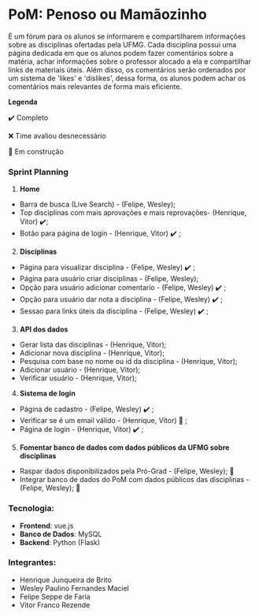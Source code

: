 # PoM: Penoso ou Mamãozinho

É um fórum para os alunos se informarem e compartilharem informações sobre as disciplinas ofertadas pela UFMG. Cada disciplina possui uma página dedicada em que os alunos podem fazer comentários sobre a matéria, achar informações sobre o professor alocado a ela e compartilhar links de materiais úteis. Além disso, os comentários serão ordenados por um sistema de 'likes' e 'dislikes', dessa forma, os alunos podem achar os comentários mais relevantes de forma mais eficiente.



__Legenda__

:heavy_check_mark:  Completo

:x: Time avaliou desnecessário 

:construction_worker: Em construção

### Sprint Planning
1. __Home__
* Barra de busca (Live Search) - (Felipe, Wesley); 
* Top disciplinas com mais aprovações e mais reprovações- (Henrique, Vitor) :heavy_check_mark:;
* Botão para página de login - (Henrique, Vitor) :heavy_check_mark: ;
2. __Disciplinas__
* Página para visualizar disciplina - (Felipe, Wesley) :heavy_check_mark: ;
* Página para usuário criar disciplinas - (Felipe, Wesley);
* Opção para usuário adicionar comentario - (Felipe, Wesley) :heavy_check_mark: ;
* Opção para usuário dar nota a disciplina - (Felipe, Wesley) :heavy_check_mark: ;
* Sessao para links úteis da disciplina - (Felipe, Wesley) :heavy_check_mark: ;
3. __API dos dados__
* Gerar lista das disciplinas - (Henrique, Vitor);
* Adicionar nova disciplina - (Henrique, Vitor);
* Pesquisa com base no nome ou id da disciplina - (Henrique, Vitor);
* Adicionar usuário - (Henrique, Vitor);
* Verificar usuário - (Henrique, Vitor);
4. __Sistema de login__ 
* Página de cadastro - (Felipe, Wesley) :heavy_check_mark: ;
* Verificar se é um email válido - (Henrique, Vitor) :construction_worker: ;
* Página de login - (Henrique, Vitor) :heavy_check_mark: ;
5. __Fomentar banco de dados com dados públicos da UFMG sobre disciplinas__
* Raspar dados disponibilizados pela Pró-Grad - (Felipe, Wesley); :construction_worker:
* Integrar banco de dados do PoM com dados públicos das disciplinas - (Felipe, Wesley); :construction_worker: 

### Tecnologia:
* __Frontend__: vue.js
* __Banco de Dados__: MySQL
* __Backend__: Python (Flask)

### Integrantes:
* Henrique Junqueira de Brito
* Wesley Paulino Fernandes Maciel
* Felipe Seppe de Faria
* Vitor Franco Rezende

